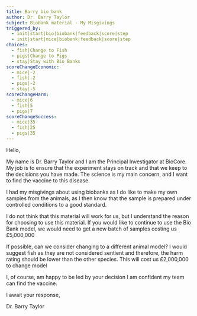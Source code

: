 ```yaml
---
title: Barry bio bank
author: Dr. Barry Taylor
subject: Biobank material - My Misgivings
triggered_by:
  - init|start|bio|biobank|feedback|score|step
  - init|start|mice|biobank|feedback|score|step
choices:
  - fish|Change to Fish
  - pigs|Change to Pigs
  - stay|Stay with Bio Banks
scoreChangeEconomic:
  - mice|-2
  - fish|-2
  - pigs|-2
  - stay|-5
scoreChangeHarm:
  - mice|6
  - fish|5
  - pigs|7
scoreChangeSuccess:
  - mice|35
  - fish|25
  - pigs|35
---
```


Hello,

My name is Dr. Barry Taylor and I am the Principal Investigator at BioCore. My job is to ensure that the experiment stays on track and that we keep to the decisions you have made. The science is my main concern, and I want to find the vaccine to this disease.

I had my misgivings about using biobanks as I do like to make my own samples from the animals, as I then know that the sample is prepared under controlled conditions to a good standard.

I do not think that this material will work for us, but I understand the reason for choosing to use this material. If you would like to continue to use the Bio Bank model, we would need to get a new batch of samples costing us £5,000,000

If possible, can we consider changing to a different animal model? I would suggest fish as they are not considered sentient and therefore, the harm rating should be lower than the other species. This will cost us £2,000,000 to change model

I, of course, am happy to be led by your decision I am confident my team can find the vaccine.

I await your response,

Dr. Barry Taylor
